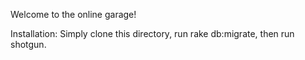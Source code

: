 
Welcome to the online garage!

Installation: Simply clone this directory, run rake db:migrate, then run shotgun.
